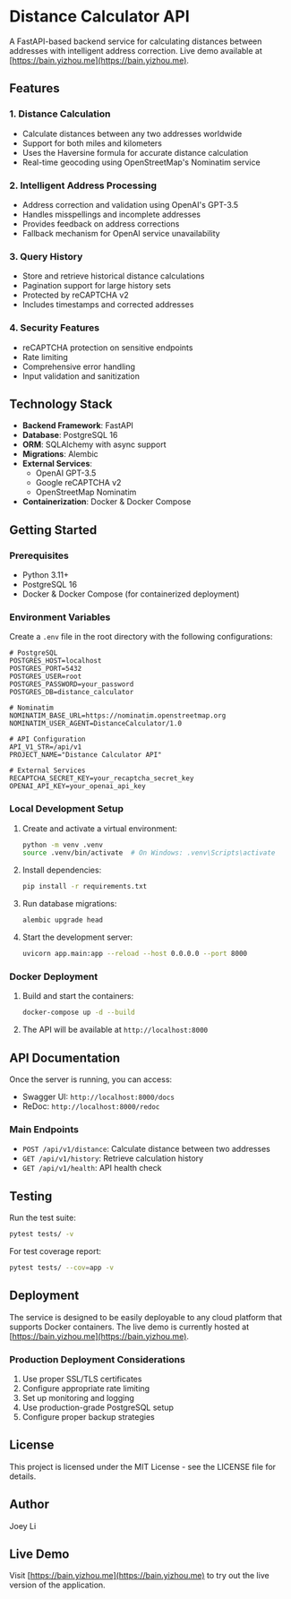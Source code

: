 # Distance Calculator API

A FastAPI-based backend service for calculating distances between addresses with intelligent address correction. Live demo available at [https://bain.yizhou.me](https://bain.yizhou.me).

## Features

### 1. Distance Calculation
- Calculate distances between any two addresses worldwide
- Support for both miles and kilometers
- Uses the Haversine formula for accurate distance calculation
- Real-time geocoding using OpenStreetMap's Nominatim service

### 2. Intelligent Address Processing
- Address correction and validation using OpenAI's GPT-3.5
- Handles misspellings and incomplete addresses
- Provides feedback on address corrections
- Fallback mechanism for OpenAI service unavailability

### 3. Query History
- Store and retrieve historical distance calculations
- Pagination support for large history sets
- Protected by reCAPTCHA v2
- Includes timestamps and corrected addresses

### 4. Security Features
- reCAPTCHA protection on sensitive endpoints
- Rate limiting
- Comprehensive error handling
- Input validation and sanitization

## Technology Stack

- **Backend Framework**: FastAPI
- **Database**: PostgreSQL 16
- **ORM**: SQLAlchemy with async support
- **Migrations**: Alembic
- **External Services**:
  - OpenAI GPT-3.5
  - Google reCAPTCHA v2
  - OpenStreetMap Nominatim
- **Containerization**: Docker & Docker Compose

## Getting Started

### Prerequisites

- Python 3.11+
- PostgreSQL 16
- Docker & Docker Compose (for containerized deployment)

### Environment Variables

Create a `.env` file in the root directory with the following configurations:

```env
# PostgreSQL
POSTGRES_HOST=localhost
POSTGRES_PORT=5432
POSTGRES_USER=root
POSTGRES_PASSWORD=your_password
POSTGRES_DB=distance_calculator

# Nominatim
NOMINATIM_BASE_URL=https://nominatim.openstreetmap.org
NOMINATIM_USER_AGENT=DistanceCalculator/1.0

# API Configuration
API_V1_STR=/api/v1
PROJECT_NAME="Distance Calculator API"

# External Services
RECAPTCHA_SECRET_KEY=your_recaptcha_secret_key
OPENAI_API_KEY=your_openai_api_key
```

### Local Development Setup

1. Create and activate a virtual environment:
   ```bash
   python -m venv .venv
   source .venv/bin/activate  # On Windows: .venv\Scripts\activate
   ```

2. Install dependencies:
   ```bash
   pip install -r requirements.txt
   ```

3. Run database migrations:
   ```bash
   alembic upgrade head
   ```

4. Start the development server:
   ```bash
   uvicorn app.main:app --reload --host 0.0.0.0 --port 8000
   ```

### Docker Deployment

1. Build and start the containers:
   ```bash
   docker-compose up -d --build
   ```

2. The API will be available at `http://localhost:8000`

## API Documentation

Once the server is running, you can access:
- Swagger UI: `http://localhost:8000/docs`
- ReDoc: `http://localhost:8000/redoc`

### Main Endpoints

- `POST /api/v1/distance`: Calculate distance between two addresses
- `GET /api/v1/history`: Retrieve calculation history
- `GET /api/v1/health`: API health check

## Testing

Run the test suite:
```bash
pytest tests/ -v
```

For test coverage report:
```bash
pytest tests/ --cov=app -v
```

## Deployment

The service is designed to be easily deployable to any cloud platform that supports Docker containers. The live demo is currently hosted at [https://bain.yizhou.me](https://bain.yizhou.me).

### Production Deployment Considerations

1. Use proper SSL/TLS certificates
2. Configure appropriate rate limiting
3. Set up monitoring and logging
4. Use production-grade PostgreSQL setup
5. Configure proper backup strategies

## License

This project is licensed under the MIT License - see the LICENSE file for details.

## Author

Joey Li

## Live Demo

Visit [https://bain.yizhou.me](https://bain.yizhou.me) to try out the live version of the application. 
